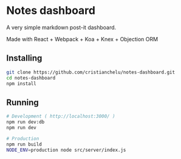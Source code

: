 # Notes dashboard

A very simple markdown post-it dashboard.

Made with React + Webpack + Koa + Knex + Objection ORM

## Installing

```bash
git clone https://github.com/cristianchelu/notes-dashboard.git
cd notes-dashboard
npm install
```

## Running
```bash
# Development ( http://localhost:3000/ )
npm run dev:db
npm run dev

# Production
npm run build
NODE_ENV=production node src/server/index.js
```